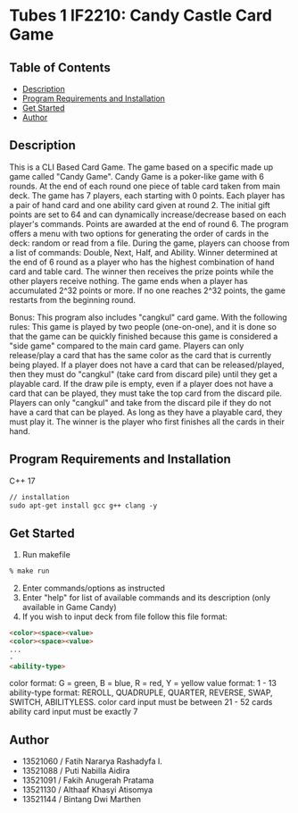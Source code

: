 # Tubes 1 IF2210: Candy Castle Card Game

## Table of Contents

- [Description](#description)
- [Program Requirements and Installation](#program-requirements-and-installation)
- [Get Started](#get-started)
- [Author](#author)

## Description
This is a CLI Based Card Game. The game based on a specific made up game called "Candy Game". 
Candy Game is a poker-like game with 6 rounds. At the end of each round one piece of table card taken from main deck. The game has 7 players, each starting with 0 points. Each player has a pair of hand card and one ability card given at round 2. The initial gift points are set to 64 and can dynamically increase/decrease based on each player's commands. Points are awarded at the end of round 6. The program offers a menu with two options for generating the order of cards in the deck: random or read from a file. During the game, players can choose from a list of commands: Double, Next, Half, and Ability. Winner determined at the end of 6 round as a player who has the highest combination of hand card and table card. The winner then receives the prize points while the other players receive nothing. The game ends when a player has accumulated 2^32 points or more. If no one reaches 2^32 points, the game restarts from the beginning round.

Bonus: 
This program also includes "cangkul" card game.
With the following rules:
This game is played by two people (one-on-one), and it is done so that the game can be quickly finished because this game is considered a "side game" compared to the main card game. Players can only release/play a card that has the same color as the card that is currently being played. If a player does not have a card that can be released/played, then they must do "cangkul" (take card from discard pile) until they get a playable card. If the draw pile is empty, even if a player does not have a card that can be played, they must take the top card from the discard pile. Players can only "cangkul" and take from the discard pile if they do not have a card that can be played. As long as they have a playable card, they must play it. The winner is the player who first finishes all the cards in their hand.

## Program Requirements and Installation
C++ 17
```markdown
// installation 
sudo apt-get install gcc g++ clang -y
```

## Get Started
1. Run makefile
  ```markdown
  % make run
  ```
2. Enter commands/options as instructed
3. Enter "help" for list of available commands and its description (only available in Game Candy)
4. If you wish to input deck from file follow this file format:
  ```markdown
  <color><space><value>
  <color><space><value>
  ...
  -
  <ability-type>
  ```
  color format: G = green, B = blue, R = red, Y = yellow
  value format: 1 - 13
  ability-type format: REROLL, QUADRUPLE, QUARTER, REVERSE, SWAP, SWITCH, ABILITYLESS.
  color card input must be between 21 - 52 cards
  ability card input must be exactly 7

## Author
- 13521060 / Fatih Nararya Rashadyfa I.
- 13521088 / Puti Nabilla Aidira
- 13521091 / Fakih Anugerah Pratama
- 13521130 / Althaaf Khasyi Atisomya
- 13521144 / Bintang Dwi Marthen

